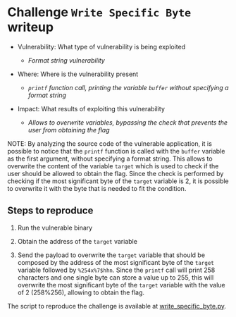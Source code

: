 # Challenge `Write Specific Byte` writeup

- Vulnerability: What type of vulnerability is being exploited
  - _Format string vulnerability_

- Where: Where is the vulnerability present
  - _`printf` function call, printing the variable `buffer` without specifying a format string_

- Impact: What results of exploiting this vulnerability
  - _Allows to overwrite variables, bypassing the check that prevents the user from obtaining the flag_

NOTE: By analyzing the source code of the vulnerable application, it is possible to notice that the `printf` function is called with the `buffer` variable as the first argument, without specifying a format string. This allows to overwrite the content of the variable `target` which is used to check if the user should be allowed to obtain the flag. Since the check is performed by checking if the most significant byte of the `target` variable is 2, it is possible to overwrite it with the byte that is needed to fit the condition.

## Steps to reproduce

1. Run the vulnerable binary

2. Obtain the address of the `target` variable

3. Send the payload to overwrite the `target` variable that should be composed by the address of the most significant byte of the `target` variable followed by `%254x%7$hhn`. Since the `printf` call will print 258 characters and one single byte can store a value up to 255, this will overwrite the most significant byte of the `target` variable with the value of 2 (258%256), allowing to obtain the flag.

The script to reproduce the challenge is available at [write_specific_byte.py](write_specific_byte.py).